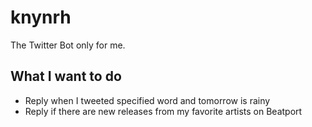 # knynrh
The Twitter Bot only for me.

## What I want to do
- Reply when I tweeted specified word and tomorrow is rainy
- Reply if there are new releases from my favorite artists on Beatport
